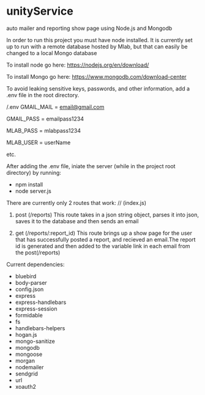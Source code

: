 # unityService
auto mailer and reporting show page using Node.js and Mongodb

In order to run this project you must have node installed.  It is currently set up to run with a remote database hosted by Mlab, but that can easily be changed to a local Mongo database

To install node go here: https://nodejs.org/en/download/

To install Mongo go here: https://www.mongodb.com/download-center
  
To avoid leaking sensitive keys, passwords, and other information, add a .env file in the root directory.

/.env
GMAIL_MAIL = email@gmail.com

GMAIL_PASS = emailpass1234

MLAB_PASS = mlabpass1234

MLAB_USER = userName

etc.

After adding the .env file, iniate the server (while in the project root directory) by running: 
- npm install
- node server.js

There are currently only 2 routes that work:
// (index.js)

1. post (/reports)
  This route takes in a json string object, parses it into json, saves it to the database and then sends an email

2. get (/reports/:report_id)
  This route brings up a show page for the user that has successfully posted a report, and recieved an email.The report id is generated and then added to the variable link in each email from the post(/reports)
  
  
Current dependencies:
- bluebird
- body-parser
- config.json
- express
- express-handlebars
- express-session
- formidable
- fs
- handlebars-helpers
- hogan.js
- mongo-sanitize
- mongodb
- mongoose
- morgan
- nodemailer
- sendgrid
- url
- xoauth2
